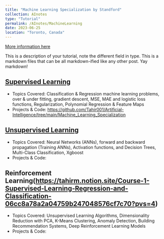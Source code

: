 ```yaml
---
title: "Machine Learning Specialization by Standford"
collection: AInotes
type: "Tutorial"
permalink: /AInotes/MachineLearning
date: 2023-06-25
location: "Toronto, Canada"
---
```


[More information here](https://cs229.stanford.edu/)

This is a description of your tutorial, note the different field in type. This is a markdown files that can be all markdown-ified like any other post. Yay markdown!

## [Supervised Learning](https://tahirm.notion.site/Course-1-Supervised-Learning-Regression-and-Classification-06cc8a78a2a04759b247048576cf7c70?pvs=4)
- Topics Covered: Classification & Regression machine learning problems, over & under fitting, gradient descent, MSE, MAE and logistic loss functions, Regularization, Polynomial Regression & Feature Maps
- Projects & Code: https://github.com/Tahir001/Artificial-Intelligence/tree/main/Machine_Learning_Specialization

## [Unsupervised Learning](https://tahirm.notion.site/Course-1-Supervised-Learning-Regression-and-Classification-06cc8a78a2a04759b247048576cf7c70?pvs=4)
- Topics Covered: Neural Networks (ANNs), forward and backward propagation (Training ANNs), Activation functions, and Decision Trees, Multi-Class Classification, Xgboost
- Projects & Code:

## Reinforcement Learning(https://tahirm.notion.site/Course-1-Supervised-Learning-Regression-and-Classification-06cc8a78a2a04759b247048576cf7c70?pvs=4)
- Topics Covered: Unsupervised Learning Algorithms, Dimensionality Reduction with PCA, K-Means Clustering, Anomaly Detection, Building Recommendation Systems, Deep Reinforcement Learning Models
- Projects & Code: